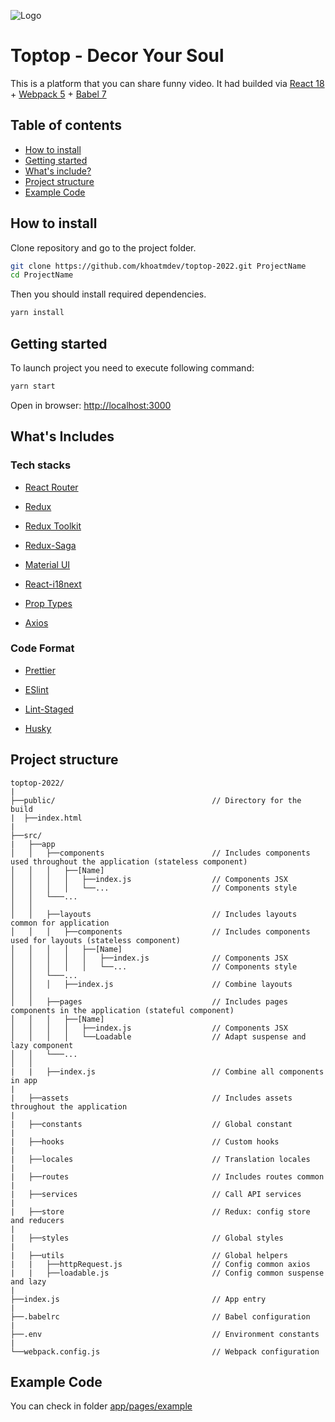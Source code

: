 ![Logo](https://raw.githubusercontent.com/varunalex/React-Webpack-4-Babel-7-boilerplate/master/dist/images/header.png)

# Toptop - Decor Your Soul

This is a platform that you can share funny video. It had builded via [React 18](https://reactjs.org/docs/getting-started.html) + [Webpack 5](https://webpack.js.org/concepts/) + [Babel 7](https://babeljs.io/docs/en/)

## Table of contents

-   [How to install](#howtoinstall)
-   [Getting started](#gettingstarted)
-   [What's include?](#include)
-   [Project structure](#structure)
-   [Example Code](#example)

<a name="howtoinstall"></a>

## How to install

Clone repository and go to the project folder.

```bash
git clone https://github.com/khoatmdev/toptop-2022.git ProjectName
cd ProjectName
```

Then you should install required dependencies.

```bash
yarn install
```

<a name="gettingstarted"></a>

## Getting started

To launch project you need to execute following command:

```bash
yarn start
```

Open in browser: [http://localhost:3000](http://localhost:3000)

<a name="include"></a>

## What's Includes

### Tech stacks

-   [React Router](https://github.com/remix-run/react-router)

-   [Redux](https://redux.js.org)

-   [Redux Toolkit](https://redux-toolkit.js.org/)

-   [Redux-Saga](https://redux-saga.js.org/)

-   [Material UI](https://www.npmjs.com/package/@mui/material)

-   [React-i18next](https://github.com/i18next/react-i18next)

-   [Prop Types](https://www.npmjs.com/package/prop-types)

-   [Axios](https://www.npmjs.com/package/axios)

### Code Format

-   [Prettier](https://www.npmjs.com/package/prettier)

-   [ESlint](https://www.npmjs.com/package/eslint)

-   [Lint-Staged](https://www.npmjs.com/package/lint-staged)

-   [Husky](https://www.npmjs.com/package/husky)

<a name="structure"></a>

## Project structure

```
toptop-2022/
|
├──public/                                   // Directory for the build
|  ├──index.html
|
├──src/
|   ├──app
│   │   ├──components                        // Includes components used throughout the application (stateless component)
│   │   │   ├──[Name]
│   │   │   │   ├──index.js                  // Components JSX
│   │   │   │   └──...                       // Components style
│   │   └───...
│   │
│   │   ├──layouts                           // Includes layouts common for application
│   │   │   ├──components                    // Includes components used for layouts (stateless component)
│   │   │   │   ├──[Name]
│   │   │   │   │   ├──index.js              // Components JSX
│   │   │   │   │   └──...                   // Components style
│   │   └───...
│   │   │   ├──index.js                      // Combine layouts
│   │
│   │   ├──pages                             // Includes pages components in the application (stateful component)
│   │   │   ├──[Name]
│   │   │   │   ├──index.js                  // Components JSX
│   │   │   │   └──Loadable                  // Adapt suspense and lazy component
│   │   └───...
│   │
|   |   ├──index.js                          // Combine all components in app
|
|   ├──assets                                // Includes assets throughout the application
|
|   ├──constants                             // Global constant
|
|   ├──hooks                                 // Custom hooks
|
|   ├──locales                               // Translation locales
|
|   ├──routes                                // Includes routes common
|
|   ├──services                              // Call API services
|
|   ├──store                                 // Redux: config store and reducers
|
|   ├──styles                                // Global styles
|
|   ├──utils                                 // Global helpers
|   |   ├──httpRequest.js                    // Config common axios
|   |   ├──loadable.js                       // Config common suspense and lazy
|
├──index.js                                  // App entry
|
├──.babelrc                                  // Babel configuration
|
├──.env                                      // Environment constants
|
└──webpack.config.js                         // Webpack configuration
```

<a name="example"></a>

## Example Code

You can check in folder [app/pages/example](src/app/pages/Example/)
